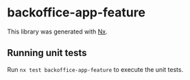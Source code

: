 # backoffice-app-feature

This library was generated with [Nx](https://nx.dev).

## Running unit tests

Run `nx test backoffice-app-feature` to execute the unit tests.
